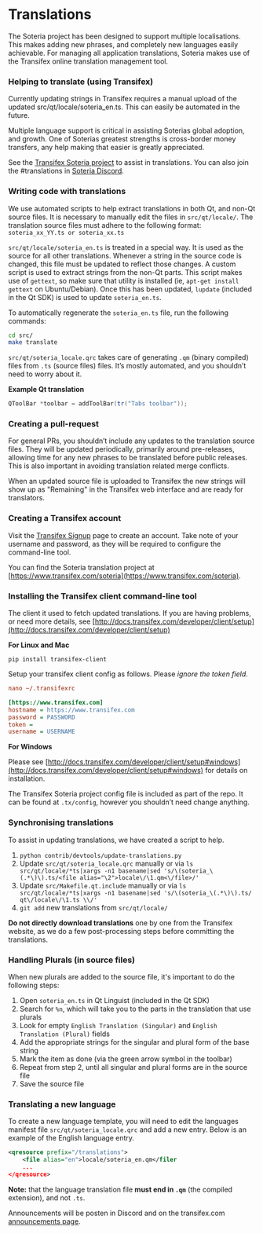 Translations
============

The Soteria project has been designed to support multiple localisations. This makes adding new phrases, and completely new languages easily achievable. For managing all application translations, Soteria makes use of the Transifex online translation management tool.

### Helping to translate (using Transifex)
Currently updating strings in Transifex requires a manual upload of the updated src/qt/locale/soteria_en.ts.
This can easily be automated in the future.

Multiple language support is critical in assisting Soterias global adoption, and growth. One of Soterias greatest strengths is cross-border money transfers, any help making that easier is greatly appreciated.

See the [Transifex Soteria project](https://www.transifex.com/soteria) to assist in translations. You can also join the #translations in [Soteria Discord](https://discord.gg/).

### Writing code with translations
We use automated scripts to help extract translations in both Qt, and non-Qt source files. It is necessary to manually edit the files in `src/qt/locale/`. The translation source files must adhere to the following format:
`soteria_xx_YY.ts or soteria_xx.ts`

`src/qt/locale/soteria_en.ts` is treated in a special way. It is used as the source for all other translations. Whenever a string in the source code is changed, this file must be updated to reflect those changes. A custom script is used to extract strings from the non-Qt parts. This script makes use of `gettext`, so make sure that utility is installed (ie, `apt-get install gettext` on Ubuntu/Debian). Once this has been updated, `lupdate` (included in the Qt SDK) is used to update `soteria_en.ts`.

To automatically regenerate the `soteria_en.ts` file, run the following commands:
```sh
cd src/
make translate
```

`src/qt/soteria_locale.qrc` takes care of generating `.qm` (binary compiled) files from `.ts` (source files) files. It’s mostly automated, and you shouldn’t need to worry about it.

**Example Qt translation**
```cpp
QToolBar *toolbar = addToolBar(tr("Tabs toolbar"));
```

### Creating a pull-request
For general PRs, you shouldn’t include any updates to the translation source files. They will be updated periodically, primarily around pre-releases, allowing time for any new phrases to be translated before public releases. This is also important in avoiding translation related merge conflicts.

When an updated source file is uploaded to Transifex the new strings will show up as "Remaining" in the Transifex web interface and are ready for translators.


### Creating a Transifex account
Visit the [Transifex Signup](https://www.transifex.com/signup/) page to create an account. Take note of your username and password, as they will be required to configure the command-line tool.

You can find the Soteria translation project at [https://www.transifex.com/soteria](https://www.transifex.com/soteria).

### Installing the Transifex client command-line tool
The client it used to fetch updated translations. If you are having problems, or need more details, see [http://docs.transifex.com/developer/client/setup](http://docs.transifex.com/developer/client/setup)

**For Linux and Mac**

`pip install transifex-client`

Setup your transifex client config as follows. Please *ignore the token field*.

```ini
nano ~/.transifexrc

[https://www.transifex.com]
hostname = https://www.transifex.com
password = PASSWORD
token =
username = USERNAME
```

**For Windows**

Please see [http://docs.transifex.com/developer/client/setup#windows](http://docs.transifex.com/developer/client/setup#windows) for details on installation.

The Transifex Soteria project config file is included as part of the repo. It can be found at `.tx/config`, however you shouldn’t need change anything.

### Synchronising translations
To assist in updating translations, we have created a script to help.

1. `python contrib/devtools/update-translations.py`
2. Update `src/qt/soteria_locale.qrc` manually or via
   `ls src/qt/locale/*ts|xargs -n1 basename|sed 's/\(soteria_\(.*\)\).ts/<file alias="\2">locale\/\1.qm<\/file>/'`
3. Update `src/Makefile.qt.include` manually or via
   `ls src/qt/locale/*ts|xargs -n1 basename|sed 's/\(soteria_\(.*\)\).ts/  qt\/locale\/\1.ts \\/'`
4. `git add` new translations from `src/qt/locale/`

**Do not directly download translations** one by one from the Transifex website, as we do a few post-processing steps before committing the translations.

### Handling Plurals (in source files)
When new plurals are added to the source file, it's important to do the following steps:

1. Open `soteria_en.ts` in Qt Linguist (included in the Qt SDK)
2. Search for `%n`, which will take you to the parts in the translation that use plurals
3. Look for empty `English Translation (Singular)` and `English Translation (Plural)` fields
4. Add the appropriate strings for the singular and plural form of the base string
5. Mark the item as done (via the green arrow symbol in the toolbar)
6. Repeat from step 2, until all singular and plural forms are in the source file
7. Save the source file

### Translating a new language
To create a new language template, you will need to edit the languages manifest file `src/qt/soteria_locale.qrc` and add a new entry. Below is an example of the English language entry.

```xml
<qresource prefix="/translations">
    <file alias="en">locale/soteria_en.qm</filer
    ...
</qresource>
```

**Note:** that the language translation file **must end in `.qm`** (the compiled extension), and not `.ts`.

Announcements will be posten in Discord and on the transifex.com [announcements page](https://www.transifex.com/soteria/qt-translation/announcements/).
